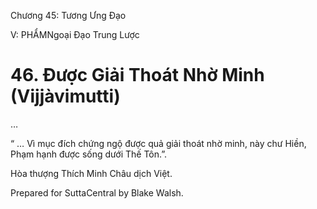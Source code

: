  

Chương 45: Tương Ưng Ðạo

V: PHẨMNgoại Ðạo Trung Lược

# 46\. Ðược Giải Thoát Nhờ Minh (Vijjàvimutti)

…

“ … Vì mục đích chứng ngộ được quả giải thoát nhờ minh, này chư Hiền, Phạm hạnh được sống dưới Thế Tôn.”.

Hòa thượng Thích Minh Châu dịch Việt.

Prepared for SuttaCentral by Blake Walsh.